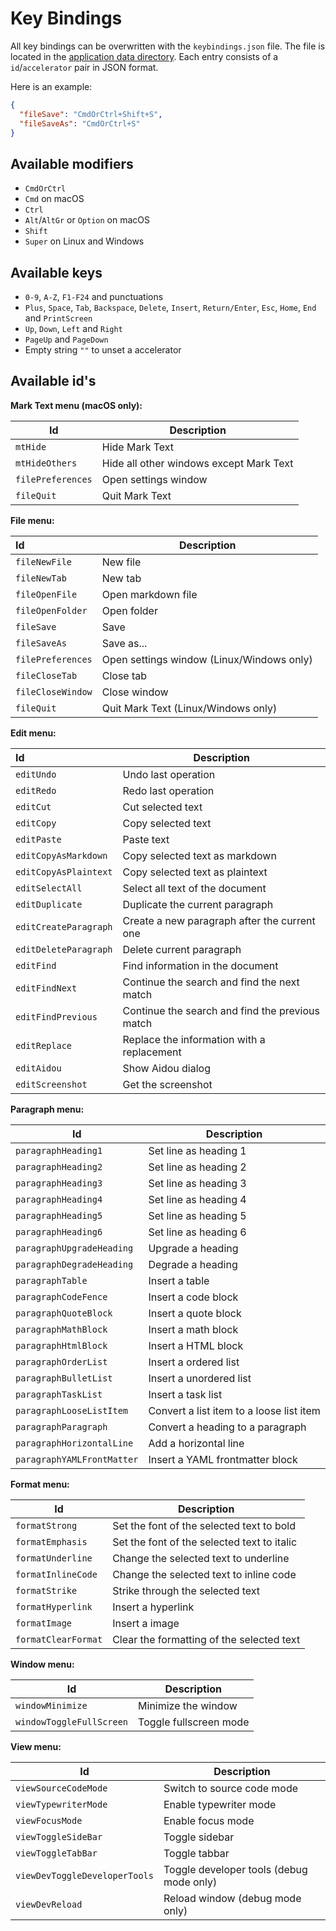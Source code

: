 # Key Bindings

All key bindings can be overwritten with the `keybindings.json` file. The file is located in the [application data directory](APPLICATION_DATA_DIRECTORY.md). Each entry consists of a `id`/`accelerator` pair in JSON format.

Here is an example:

```json
{
  "fileSave": "CmdOrCtrl+Shift+S",
  "fileSaveAs": "CmdOrCtrl+S"
}
```

## Available modifiers

- `CmdOrCtrl`
- `Cmd` on macOS
- `Ctrl`
- `Alt`/`AltGr` or `Option` on macOS
- `Shift`
- `Super` on Linux and Windows

## Available keys

- `0-9`, `A-Z`, `F1-F24` and punctuations
- `Plus`, `Space`, `Tab`, `Backspace`, `Delete`, `Insert`, `Return/Enter`, `Esc`, `Home`, `End` and `PrintScreen`
- `Up`, `Down`, `Left` and `Right`
- `PageUp` and `PageDown`
- Empty string `""` to unset a accelerator

## Available id's

**Mark Text menu (macOS only):**

| Id                | Description                             |
| ----------------- | --------------------------------------- |
| `mtHide`          | Hide Mark Text                          |
| `mtHideOthers`    | Hide all other windows except Mark Text |
| `filePreferences` | Open settings window                    |
| `fileQuit`        | Quit Mark Text                          |

**File menu:**

| Id                | Description                               |
|:----------------- | ----------------------------------------- |
| `fileNewFile`     | New file                                  |
| `fileNewTab`      | New tab                                   |
| `fileOpenFile`    | Open markdown file                        |
| `fileOpenFolder`  | Open folder                               |
| `fileSave`        | Save                                      |
| `fileSaveAs`      | Save as...                                |
| `filePreferences` | Open settings window (Linux/Windows only) |
| `fileCloseTab`    | Close tab                                 |
| `fileCloseWindow` | Close window                              |
| `fileQuit`        | Quit Mark Text (Linux/Windows only)       |

**Edit menu:**

| Id                    | Description                                     |
|:--------------------- | ----------------------------------------------- |
| `editUndo`            | Undo last operation                             |
| `editRedo`            | Redo last operation                             |
| `editCut`             | Cut selected text                               |
| `editCopy`            | Copy selected text                              |
| `editPaste`           | Paste text                                      |
| `editCopyAsMarkdown`  | Copy selected text as markdown                  |
| `editCopyAsPlaintext` | Copy selected text as plaintext                 |
| `editSelectAll`       | Select all text of the document                 |
| `editDuplicate`       | Duplicate the current paragraph                 |
| `editCreateParagraph` | Create a new paragraph after the current one    |
| `editDeleteParagraph` | Delete current paragraph                        |
| `editFind`            | Find information in the document                |
| `editFindNext`        | Continue the search and find the next match     |
| `editFindPrevious`    | Continue the search and find the previous match |
| `editReplace`         | Replace the information with a replacement      |
| `editAidou`           | Show Aidou dialog                               |
| `editScreenshot`      | Get the screenshot                              |

**Paragraph menu:**

| Id                         | Description                              |
| -------------------------- | ---------------------------------------- |
| `paragraphHeading1`        | Set line as heading 1                    |
| `paragraphHeading2`        | Set line as heading 2                    |
| `paragraphHeading3`        | Set line as heading 3                    |
| `paragraphHeading4`        | Set line as heading 4                    |
| `paragraphHeading5`        | Set line as heading 5                    |
| `paragraphHeading6`        | Set line as heading 6                    |
| `paragraphUpgradeHeading`  | Upgrade a heading                        |
| `paragraphDegradeHeading`  | Degrade a heading                        |
| `paragraphTable`           | Insert a table                           |
| `paragraphCodeFence`       | Insert a code block                      |
| `paragraphQuoteBlock`      | Insert a quote block                     |
| `paragraphMathBlock`       | Insert a math block                      |
| `paragraphHtmlBlock`       | Insert a HTML block                      |
| `paragraphOrderList`       | Insert a ordered list                    |
| `paragraphBulletList`      | Insert a unordered list                  |
| `paragraphTaskList`        | Insert a task list                       |
| `paragraphLooseListItem`   | Convert a list item to a loose list item |
| `paragraphParagraph`       | Convert a heading to a paragraph         |
| `paragraphHorizontalLine`  | Add a horizontal line                    |
| `paragraphYAMLFrontMatter` | Insert a YAML frontmatter block          |

**Format menu:**

| Id                  | Description                                 |
| ------------------- | ------------------------------------------- |
| `formatStrong`      | Set the font of the selected text to bold   |
| `formatEmphasis`    | Set the font of the selected text to italic |
| `formatUnderline`   | Change the selected text to underline       |
| `formatInlineCode`  | Change the selected text to inline code     |
| `formatStrike`      | Strike through the selected text            |
| `formatHyperlink`   | Insert a hyperlink                          |
| `formatImage`       | Insert a image                              |
| `formatClearFormat` | Clear the formatting of the selected text   |

**Window menu:**

| Id                       | Description            |
| ------------------------ | ---------------------- |
| `windowMinimize`         | Minimize the window    |
| `windowToggleFullScreen` | Toggle fullscreen mode |

**View menu:**

| Id                            | Description                              |
| ----------------------------- | ---------------------------------------- |
| `viewSourceCodeMode`          | Switch to source code mode               |
| `viewTypewriterMode`          | Enable typewriter mode                   |
| `viewFocusMode`               | Enable focus mode                        |
| `viewToggleSideBar`           | Toggle sidebar                           |
| `viewToggleTabBar`            | Toggle tabbar                            |
| `viewDevToggleDeveloperTools` | Toggle developer tools (debug mode only) |
| `viewDevReload`               | Reload window (debug mode only)          |
